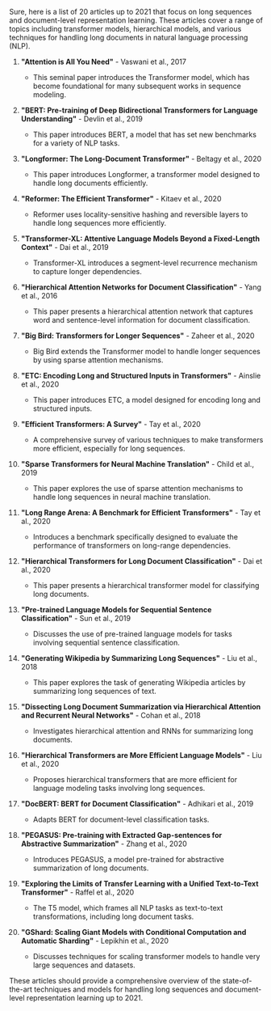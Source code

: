 Sure, here is a list of 20 articles up to 2021 that focus on long sequences and document-level representation learning. These articles cover a range of topics including transformer models, hierarchical models, and various techniques for handling long documents in natural language processing (NLP).

1. **"Attention is All You Need"** - Vaswani et al., 2017
   - This seminal paper introduces the Transformer model, which has become foundational for many subsequent works in sequence modeling.

2. **"BERT: Pre-training of Deep Bidirectional Transformers for Language Understanding"** - Devlin et al., 2019
   - This paper introduces BERT, a model that has set new benchmarks for a variety of NLP tasks.

3. **"Longformer: The Long-Document Transformer"** - Beltagy et al., 2020
   - This paper introduces Longformer, a transformer model designed to handle long documents efficiently.

4. **"Reformer: The Efficient Transformer"** - Kitaev et al., 2020
   - Reformer uses locality-sensitive hashing and reversible layers to handle long sequences more efficiently.

5. **"Transformer-XL: Attentive Language Models Beyond a Fixed-Length Context"** - Dai et al., 2019
   - Transformer-XL introduces a segment-level recurrence mechanism to capture longer dependencies.

6. **"Hierarchical Attention Networks for Document Classification"** - Yang et al., 2016
   - This paper presents a hierarchical attention network that captures word and sentence-level information for document classification.

7. **"Big Bird: Transformers for Longer Sequences"** - Zaheer et al., 2020
   - Big Bird extends the Transformer model to handle longer sequences by using sparse attention mechanisms.

8. **"ETC: Encoding Long and Structured Inputs in Transformers"** - Ainslie et al., 2020
   - This paper introduces ETC, a model designed for encoding long and structured inputs.

9. **"Efficient Transformers: A Survey"** - Tay et al., 2020
   - A comprehensive survey of various techniques to make transformers more efficient, especially for long sequences.

10. **"Sparse Transformers for Neural Machine Translation"** - Child et al., 2019
    - This paper explores the use of sparse attention mechanisms to handle long sequences in neural machine translation.

11. **"Long Range Arena: A Benchmark for Efficient Transformers"** - Tay et al., 2020
    - Introduces a benchmark specifically designed to evaluate the performance of transformers on long-range dependencies.

12. **"Hierarchical Transformers for Long Document Classification"** - Dai et al., 2020
    - This paper presents a hierarchical transformer model for classifying long documents.

13. **"Pre-trained Language Models for Sequential Sentence Classification"** - Sun et al., 2019
    - Discusses the use of pre-trained language models for tasks involving sequential sentence classification.

14. **"Generating Wikipedia by Summarizing Long Sequences"** - Liu et al., 2018
    - This paper explores the task of generating Wikipedia articles by summarizing long sequences of text.

15. **"Dissecting Long Document Summarization via Hierarchical Attention and Recurrent Neural Networks"** - Cohan et al., 2018
    - Investigates hierarchical attention and RNNs for summarizing long documents.

16. **"Hierarchical Transformers are More Efficient Language Models"** - Liu et al., 2020
    - Proposes hierarchical transformers that are more efficient for language modeling tasks involving long sequences.

17. **"DocBERT: BERT for Document Classification"** - Adhikari et al., 2019
    - Adapts BERT for document-level classification tasks.

18. **"PEGASUS: Pre-training with Extracted Gap-sentences for Abstractive Summarization"** - Zhang et al., 2020
    - Introduces PEGASUS, a model pre-trained for abstractive summarization of long documents.

19. **"Exploring the Limits of Transfer Learning with a Unified Text-to-Text Transformer"** - Raffel et al., 2020
    - The T5 model, which frames all NLP tasks as text-to-text transformations, including long document tasks.

20. **"GShard: Scaling Giant Models with Conditional Computation and Automatic Sharding"** - Lepikhin et al., 2020
    - Discusses techniques for scaling transformer models to handle very large sequences and datasets.

These articles should provide a comprehensive overview of the state-of-the-art techniques and models for handling long sequences and document-level representation learning up to 2021.